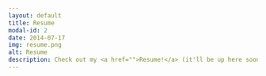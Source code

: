 ```yaml
---
layout: default
title: Resume
modal-id: 2
date: 2014-07-17
img: resume.png
alt: Resume
description: Check out my <a href="">Resume!</a> (it'll be up here soon!)
---
```


